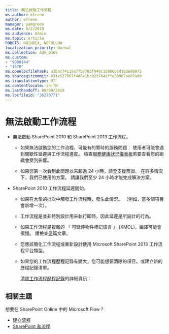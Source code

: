 ```yaml
---
title: 無法啟動工作流程
ms.author: efrene
author: efrene
manager: pamgreen
ms.date: 8/2/2019
ms.audience: Admin
ms.topic: article
ROBOTS: NOINDEX, NOFOLLOW
localization_priority: Normal
ms.collection: Adm_O365
ms.custom:
- "9000144"
- "1670"
ms.openlocfilehash: a3bac74c19a77b7703f948c1d8b6bcd182e9b075
ms.sourcegitcommit: 631e527967f4d641bc9227642ffe38967ae87a00
ms.translationtype: MT
ms.contentlocale: zh-TW
ms.lasthandoff: 08/09/2019
ms.locfileid: "36270771"
---
```

# <a name="workflow-is-not-starting"></a>無法啟動工作流程

- 無法啟動 SharePoint 2010 和 SharePoint 2013 工作流程。

    - 如果無法啟動您的工作流程，可能有的暫時的服務問題： 使用者可能會遇到間歇性延遲與工作流程進度。 檢查[服務健康狀況儀表板](https:/admin.microsoft.com/AdminPortal/Home#/servicehealth)若要查看您的組織會受到影響。

    - 如果您第一次看到此問題以來超過 24 小時，請登支援票證。 在許多情況下，我們已使用的方案。 請讓我們至少 24 小時才能完成解決方案。

- SharePoint 2010 工作流程延遲開始。

    - 如果在大型的批次中觸發工作流程時，發生此情況。 （例如，當多個項目會新增一次）。

    - 工作流程是並非特別設計用來執行即時，因此延遲是所設計的行為。

   -  如果工作流程是複雜的 「 可延伸物件標記語言 」 (XMOL)，編譯可能會很慢。 請檢查[這](https://support.microsoft.com/en-us/kb/3043697)篇文章。

    - 您應該簡化工作流程或重新設計使用 Microsoft SharePoint 2013 工作流程平台類型。

    - 如果您的工作流程歷程記錄有變大，您可能想要清除的項目，或建立新的歷程記錄清單。

        [清除工作流程歷程記錄](https://blogs.technet.microsoft.com/marj/2015/08/07/sharepoint-2010-workflows-best-practice-purge-workflow-history-list-items/)的詳細資訊：


## <a name="related-topics"></a>相關主題
想要在 SharePoint Online 中的 Microsoft Flow？
- [建立流程](https://support.office.com/article/Create-a-flow-for-a-list-or-library-in-SharePoint-Online-or-OneDrive-for-Business-a9c3e03b-0654-46af-a254-20252e580d01) 
- [SharePoint 和流程](https://flow.microsoft.com/blog/sharepoint-and-flow/) 


